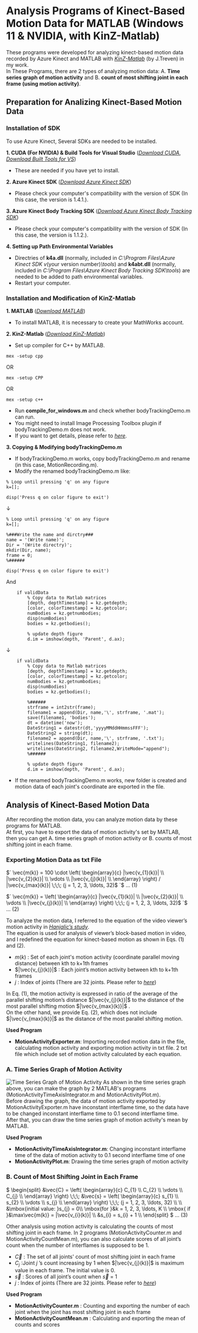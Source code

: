 # Analysis Programs of Kinect-Based Motion Data for MATLAB (Windows 11 & NVIDIA, with KinZ-Matlab)
These programs were developed for analyzing kinect-based motion data recorded by Azure Kinect and MATLAB with [*KinZ-Matlab*](https://github.com/jrterven/KinZ-Matlab) (by J.Treven) in my work.  
In These Programs, there are 2 types of analyzing motion data: A. **Time series graph of motion activity** and B. **count of most shifting joint in each frame (using motion activity)**.

## Preparation for Analizing Kinect-Based Motion Data

### Installation of SDK
To use Azure Kinect, Several SDKs are needed to be installed.  

**1. CUDA (For NVIDIA) & Build Tools for Visual Studio** ([*Download CUDA*](https://developer.nvidia.com/cuda-downloads?/), [*Download Built Tools for VS*](https://visualstudio.microsoft.com/downloads/))  
  - These are needed if you have yet to install.

**2. Azure Kinect SDK** ([*Download Azure Kinect SDK*](https://github.com/microsoft/Azure-Kinect-Sensor-SDK/blob/develop/docs/usage.md))  
  - Please check your computer's compatibility with the version of SDK (In this case, the version is 1.4.1.).  

**3. Azure Kinect Body Tracking SDK** ([*Download Azure Kinect Body Tracking SDK*](https://learn.microsoft.com/en-us/azure/kinect-dk/body-sdk-download))  
  - Please check your computer's compatibility with the version of SDK (In this case, the version is 1.1.2.).  

**4. Setting up Path Environmental Variables**  
  - Directries of **k4a.dll** (normally, included in *C:\Program Files\Azure Kinect SDK v*(your version number)*\tools*) and **k4abt.dll** (normally, included in *C:\Program Files\Azure Kinect Body Tracking SDK\tools*) are needed to be added to path environmental variables.  
  - Restart your computer.  

### Installation and Modification of KinZ-Matlab
**1. MATLAB** ([*Download MATLAB*](https://www.mathworks.com/downloads/))  
  - To install MATLAB, it is necessary to create your MathWorks account.

**2. KinZ-Matlab** ([*Download KinZ-Matlab*](https://github.com/jrterven/KinZ-Matlab))  
  - Set up compiler for C++ by MATLAB.  
```
mex -setup cpp
```
OR  
```
mex -setup CPP
```
OR  
```
mex -setup c++
```
  - Run **compile_for_windows.m** and check whether bodyTrackingDemo.m can run.  
  - You might need to install Image Processing Toolbox plugin if bodyTrackingDemo.m does not work.  
  - If you want to get details, please refer to [*here*](https://github.com/jrterven/KinZ-Matlab).  

**3. Copying & Modifying bodyTrackingDemo.m**  
  - If bodyTrackingDemo.m works, copy bodyTrackingDemo.m and rename (in this case, MotionRecording.m).
  - Modify the renamed bodyTrackingDemo.m like:
```
% Loop until pressing 'q' on any figure
k=[];

disp('Press q on color figure to exit')
```
↓  
```
% Loop until pressing 'q' on any figure
k=[];

%###Write the name and dirctry###
name = '(Write name)';
Dir = '(Write directry)';
mkdir(Dir, name);
frame = 0;
%######

disp('Press q on color figure to exit')
```
And  
```
    if validData
        % Copy data to Matlab matrices        
        [depth, depthTimestamp] = kz.getdepth;
        [color, colorTimestamp] = kz.getcolor;
        numBodies = kz.getnumbodies;
        disp(numBodies)
        bodies = kz.getbodies();

        % update depth figure
        d.im = imshow(depth, 'Parent', d.ax);
```
↓  
```
    if validData
        % Copy data to Matlab matrices        
        [depth, depthTimestamp] = kz.getdepth;
        [color, colorTimestamp] = kz.getcolor;
        numBodies = kz.getnumbodies;
        disp(numBodies)
        bodies = kz.getbodies();
        
        %######
        strframe = int2str(frame);
        filename1 = append(Dir, name,'\', strframe, '.mat');
        save(filename1, 'bodies');
        dt = datetime('now');
        DateString1 = datestr(dt,'yyyyMMddHHmmssFFF');
        DateString2 = string(dt);
        filename2 = append(Dir, name,'\', strframe, '.txt');
        writelines(DateString1, filename2);
        writelines(DateString2, filename2,WriteMode="append");
        %######

        % update depth figure
        d.im = imshow(depth, 'Parent', d.ax);
```
   - If the renamed bodyTrackingDemo.m works, new folder is created and motion data of each joint's coordinate are exported in the file.

## Analysis of Kinect-Based Motion Data
After recording the motion data, you can analyze motion data by these programs for MATLAB.  
At first, you have to export the data of motion activity's set by MATLAB, then you can get A. time series graph of motion activity or B. counts of most shifting joint in each frame.  

### Exporting Motion Data as txt File
$` 
\vec{m(k)} = 100 \cdot 
\left(
\begin{array}{c}
|\vec{v_{1}(k)}| \\
|\vec{v_{2}(k)}| \\
\vdots \\
|\vec{v_{j}(k)}| \\
\end{array} \right) / |\vec{v_{max}(k)}| \;\;\; (j = 1, 2, 3, \ldots, 32)$
`$ ... (1)  

$` 
\vec{m(k)} =
\left(
\begin{array}{c}
|\vec{v_{1}(k)}| \\
|\vec{v_{2}(k)}| \\
\vdots \\
|\vec{v_{j}(k)}| \\
\end{array} \right) \;\;\; (j = 1, 2, 3, \ldots, 32)$
`$ ... (2)  

To analyze the motion data, I referred to the equation of the video viewer’s motion activity in [*Hanjalic’s study*](https://doi.org/10.1109/ICME.2003.1221610).  
The equation is used for analysis of viewer’s block-based motion in video, and I redefined the equation for kinect-based motion as shown in Eqs. (1) and (2).  
- $`m(k)`$ : Set of each joint's motion activity (coordinate parallel moving distance) between kth to k+1th frames  
- $`|\vec{v_{j}(k)}|`$ : Each joint’s motion activity between kth to k+1th frames  
- $`j`$ : Index of joints (There are 32 joints. Please refer to [*here*](https://learn.microsoft.com/en-us/azure/kinect-dk/body-joints))  

In Eq. (1), the motion activity is expressed in ratio of the average of the parallel shifting motion’s distance $`|\vec{v_{j}(k)}|`$ to the distance of the most parallel shifting motion $`|\vec{v_{max}(k)}|`$ .  
On the other hand, we provide Eq. (2), which does not include $`|\vec{v_{max}(k)}|`$ as the distance of the most parallel shifting motion.

**Used Program**  
- **MotionActivityExporter.m**: Importing recorded motion data in the file, calculating motion activity and exporting motion activity in txt file. 2 txt file which include set of motion activity calculated by each equation. 

### A. Time Series Graph of Motion Activity
![Time Series Graph of Motion Activity](img/MeanOfMotionActivity.png)
As shown in the time series graph above, you can make the graph by 2 MATLAB's programs (MotionActivityTimeAxisIntegrator.m and MotionActivityPlot.m).  
Before drawing the graph, the data of motion activity exported by MotionActivityExporter.m have inconstant interflame time, so the data have to be changed inconstant interflame time to 0.1 second interflame time.  
After that, you can draw the time series graph of motion activity's mean by MATLAB.  

**Used Program**  
- **MotionActivityTimeAxisIntegrator.m**: Changing inconstant interflame time of the data of motion activity to 0.1 second interflame time of one 
- **MotionActivityPlot.m**: Drawing the time series graph of motion activity  

### B. Count of Most Shifting Joint in Each Frame  
$` 
\begin{split}
&\vec{C} =
\left(
\begin{array}{c}
C_{1} \\
C_{2} \\
\vdots \\
C_{j} \\
\end{array} \right)  \;\;\;
&\vec{s} =
\left(
\begin{array}{c}
s_{1} \\
s_{2} \\
\vdots \\
s_{j} \\
\end{array} \right)  \;\;\; (j = 1, 2, 3, \ldots, 32)  \\
\\
&\mbox{initial value: }s_{j} = 0\\
 \mbox{for }&k = 1, 2, 3, \ldots, K \\
 \mbox{ if }&\max\vec{m(k)} = |\vec{v_{i}(k)}| \\
&s_{i} = s_{i} + 1 \\
 \end{split} 
`$ ... (3)  

Other analysis using motion activity is calculating the counts of most shifting joint in each frame. In 2 programs (MotionActivityCounter.m and MotionActivityCountMean.m), you can also  calculate scores of all joint’s count when the number of interflames is supposed to be 1.
- $`\vec{C}`$ : The set of all joints' count of most shifting joint in each frame  
- $`C_{j}`$ :Joint $`j`$ ’s count increasing by 1 when $`|\vec{v_{j}(k)}|`$ is maximum value in each frame. The initial value is 0.  
- $`\vec{s}`$ : Scores of all joint’s count when $`\vec{s}`$ = 1
- $`j`$ : Index of joints (There are 32 joints. Please refer to [*here*](https://learn.microsoft.com/en-us/azure/kinect-dk/body-joints)) 

**Used Program**  
- **MotionActivityCounter.m** : Counting and exporting the number of each joint when the joint has most shifting joint in each frame
- **MotionActivityCountMean.m** : Calculating and exporting the mean of counts and scores  

